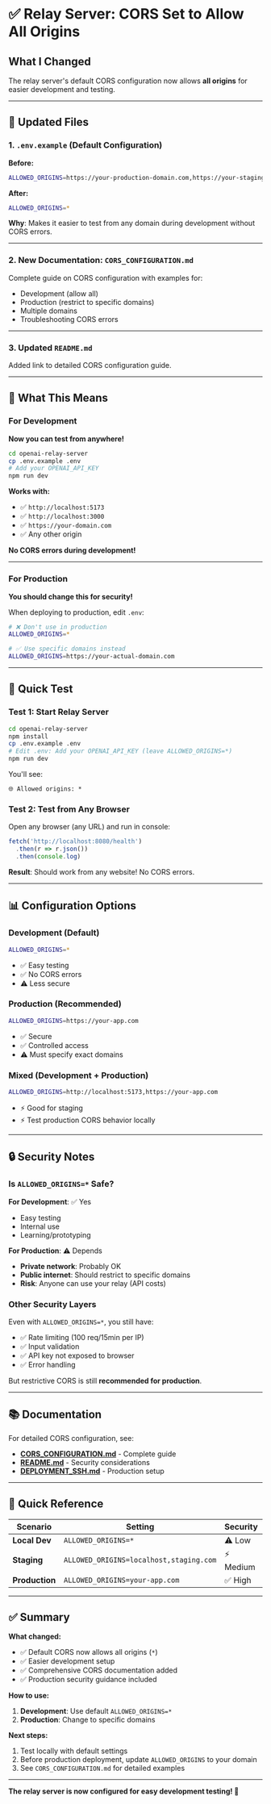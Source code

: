 # ✅ Relay Server: CORS Set to Allow All Origins

## What I Changed

The relay server's default CORS configuration now allows **all origins** for easier development and testing.

---

## 📝 Updated Files

### 1. `.env.example` (Default Configuration)

**Before:**
```bash
ALLOWED_ORIGINS=https://your-production-domain.com,https://your-staging-domain.com
```

**After:**
```bash
ALLOWED_ORIGINS=*
```

**Why**: Makes it easier to test from any domain during development without CORS errors.

---

### 2. New Documentation: `CORS_CONFIGURATION.md`

Complete guide on CORS configuration with examples for:
- Development (allow all)
- Production (restrict to specific domains)
- Multiple domains
- Troubleshooting CORS errors

---

### 3. Updated `README.md`

Added link to detailed CORS configuration guide.

---

## 🚀 What This Means

### For Development

**Now you can test from anywhere!**

```bash
cd openai-relay-server
cp .env.example .env
# Add your OPENAI_API_KEY
npm run dev
```

**Works with:**
- ✅ `http://localhost:5173`
- ✅ `http://localhost:3000`
- ✅ `https://your-domain.com`
- ✅ Any other origin

**No CORS errors during development!**

---

### For Production

**You should change this for security!**

When deploying to production, edit `.env`:

```bash
# ❌ Don't use in production
ALLOWED_ORIGINS=*

# ✅ Use specific domains instead
ALLOWED_ORIGINS=https://your-actual-domain.com
```

---

## 🧪 Quick Test

### Test 1: Start Relay Server

```bash
cd openai-relay-server
npm install
cp .env.example .env
# Edit .env: Add your OPENAI_API_KEY (leave ALLOWED_ORIGINS=*)
npm run dev
```

You'll see:
```
🌐 Allowed origins: *
```

### Test 2: Test from Any Browser

Open any browser (any URL) and run in console:

```javascript
fetch('http://localhost:8080/health')
  .then(r => r.json())
  .then(console.log)
```

**Result**: Should work from any website! No CORS errors.

---

## 📊 Configuration Options

### Development (Default)
```bash
ALLOWED_ORIGINS=*
```
- ✅ Easy testing
- ✅ No CORS errors
- ⚠️ Less secure

### Production (Recommended)
```bash
ALLOWED_ORIGINS=https://your-app.com
```
- ✅ Secure
- ✅ Controlled access
- ⚠️ Must specify exact domains

### Mixed (Development + Production)
```bash
ALLOWED_ORIGINS=http://localhost:5173,https://your-app.com
```
- ⚡ Good for staging
- ⚡ Test production CORS behavior locally

---

## 🔒 Security Notes

### Is `ALLOWED_ORIGINS=*` Safe?

**For Development**: ✅ Yes
- Easy testing
- Internal use
- Learning/prototyping

**For Production**: ⚠️ Depends
- **Private network**: Probably OK
- **Public internet**: Should restrict to specific domains
- **Risk**: Anyone can use your relay (API costs)

### Other Security Layers

Even with `ALLOWED_ORIGINS=*`, you still have:
- ✅ Rate limiting (100 req/15min per IP)
- ✅ Input validation
- ✅ API key not exposed to browser
- ✅ Error handling

But restrictive CORS is still **recommended for production**.

---

## 📚 Documentation

For detailed CORS configuration, see:
- **[CORS_CONFIGURATION.md](openai-relay-server/CORS_CONFIGURATION.md)** - Complete guide
- **[README.md](openai-relay-server/README.md)** - Security considerations
- **[DEPLOYMENT_SSH.md](openai-relay-server/DEPLOYMENT_SSH.md)** - Production setup

---

## 🎯 Quick Reference

| Scenario | Setting | Security | When to Use |
|----------|---------|----------|-------------|
| **Local Dev** | `ALLOWED_ORIGINS=*` | ⚠️ Low | Development/Testing |
| **Staging** | `ALLOWED_ORIGINS=localhost,staging.com` | ⚡ Medium | Pre-production testing |
| **Production** | `ALLOWED_ORIGINS=your-app.com` | ✅ High | Live deployment |

---

## ✅ Summary

**What changed:**
- ✅ Default CORS now allows all origins (`*`)
- ✅ Easier development setup
- ✅ Comprehensive CORS documentation added
- ✅ Production security guidance included

**How to use:**
1. **Development**: Use default `ALLOWED_ORIGINS=*`
2. **Production**: Change to specific domains

**Next steps:**
1. Test locally with default settings
2. Before production deployment, update `ALLOWED_ORIGINS` to your domain
3. See `CORS_CONFIGURATION.md` for detailed examples

---

**The relay server is now configured for easy development testing! 🚀**

